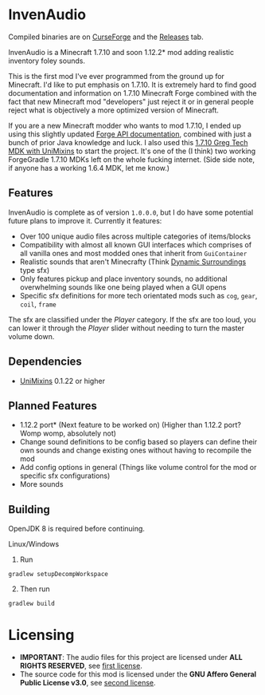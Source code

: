 # InvenAudio

Compiled binaries are on [CurseForge]() and the [Releases]() tab.

InvenAudio is a Minecraft 1.7.10 and soon 1.12.2* mod adding realistic inventory foley sounds.

This is the first mod I've ever programmed from the ground up for Minecraft. I'd like to put emphasis on 1.7.10.
It is extremely hard to find good documentation and information on 1.7.10 Minecraft Forge combined with the fact that new Minecraft
mod "developers" just reject it or in general people reject what is objectively a more optimized version of Minecraft.

If you are a new Minecraft modder who wants to mod 1.7.10, I ended up using this slightly updated [Forge API documentation](https://github.com/makamys/MCJavadoc),
combined with just a bunch of prior Java knowledge and luck. I also used this [1.7.10 Greg Tech MDK with UniMixins](https://github.com/LegacyModdingMC/UniMixins/tree/example-fg-g6) to start the project. It's one
of the (I think) two working ForgeGradle 1.7.10 MDKs left on the whole fucking internet. (Side side note, if anyone has a working 1.6.4 MDK, let me know.)

## Features

InvenAudio is complete as of version `1.0.0.0`, but I do have some potential future plans to improve it. Currently it features:
- Over 100 unique audio files across multiple categories of items/blocks
- Compatibility with almost all known GUI interfaces which comprises of all vanilla ones and most modded ones that inherit from `GuiContainer`
- Realistic sounds that aren't Minecrafty (Think [Dynamic Surroundings](https://github.com/mist475/DynamicSurroundings) type sfx)
- Only features pickup and place inventory sounds, no additional overwhelming sounds like one being played when a GUI opens
- Specific sfx definitions for more tech orientated mods such as `cog`, `gear`, `coil`, `frame`

The sfx are classified under the *Player* category. If the sfx are too loud, you can lower it through the *Player* slider without needing to turn the master volume down.

## Dependencies

- [UniMixins](https://github.com/LegacyModdingMC/UniMixins) 0.1.22 or higher

## Planned Features

- 1.12.2 port* (Next feature to be worked on) (Higher than 1.12.2 port? Womp womp, absolutely not)
- Change sound definitions to be config based so players can define their own sounds and change existing ones without having to recompile the mod
- Add config options in general (Things like volume control for the mod or specific sfx configurations)
- More sounds

## Building

OpenJDK 8 is required before continuing.

Linux/Windows

1. Run
```
gradlew setupDecompWorkspace
```
2. Then run
```
gradlew build
```

# Licensing

- **IMPORTANT**: The audio files for this project are licensed under **ALL RIGHTS RESERVED**, see [first license]().
- The source code for this mod is licensed under the **GNU Affero General Public License v3.0**, see [second license]().